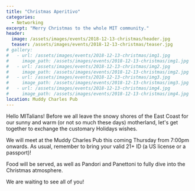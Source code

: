 ```yaml
---
title: "Christmas Aperitivo"
categories:
  - Networking
excerpt: "Merry Christmas to the whole MIT community."
header:
  image: /assets/images/events/2018-12-13-christmas/header.jpg
  teaser: /assets/images/events/2018-12-13-christmas/teaser.jpg
# gallery:
#   - url: /assets/images/events/2018-12-13-christmas/img1.jpg
#     image_path: /assets/images/events/2018-12-13-christmas/img1.jpg
#   - url: /assets/images/events/2018-12-13-christmas/img2.jpg
#     image_path: /assets/images/events/2018-12-13-christmas/img2.jpg
#   - url: /assets/images/events/2018-12-13-christmas/img3.jpg
#     image_path: /assets/images/events/2018-12-13-christmas/img3.jpg
#   - url: /assets/images/events/2018-12-13-christmas/img4.jpg
#     image_path: /assets/images/events/2018-12-13-christmas/img4.jpg
location: Muddy Charles Pub
---
```



Hello MITalians!
Before we all leave the snowy shores of the East Coast for our sunny and warm (or not so much these days) motherland, let's get together to exchange the customary Holidays wishes.

We will meet at the Muddy Charles Pub this coming Thursday from 7:00pm onwards. As usual, remember to bring your valid 21+ ID (a US license or a passport)!

Food will be served, as well as Pandori and Panettoni to fully dive into the Christmas atmosphere.

We are waiting to see all of you!


<!-- {% include gallery %} -->
